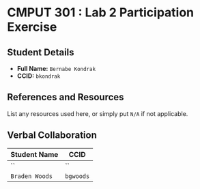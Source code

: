 # CMPUT 301 : Lab 2 Participation Exercise

## Student Details

- **Full Name:** `Bernabe Kondrak`
- **CCID:** `bkondrak`

## References and Resources

List any resources used here, or simply put `N/A` if not applicable.

## Verbal Collaboration

| Student Name | CCID      |
| ------------ | --------- |
| ``    | `` |
| `Braden Woods` | `bgwoods`  |
